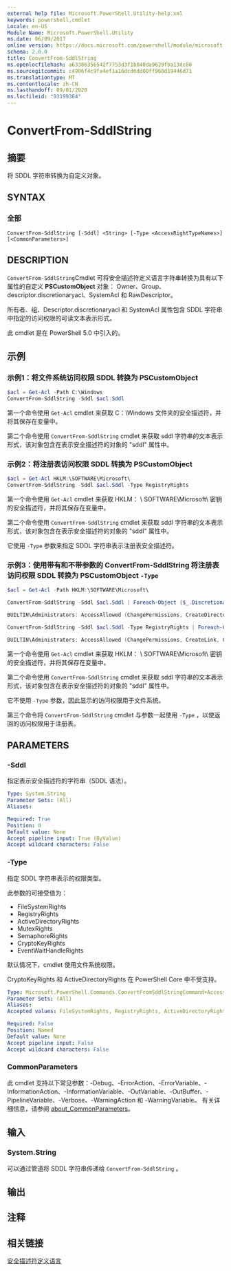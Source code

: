 ```yaml
---
external help file: Microsoft.PowerShell.Utility-help.xml
keywords: powershell,cmdlet
Locale: en-US
Module Name: Microsoft.PowerShell.Utility
ms.date: 06/09/2017
online version: https://docs.microsoft.com/powershell/module/microsoft.powershell.utility/convertfrom-sddlstring?view=powershell-7.1&WT.mc_id=ps-gethelp
schema: 2.0.0
title: ConvertFrom-SddlString
ms.openlocfilehash: a63386356542f7753d3f1b840da9629fba13dc80
ms.sourcegitcommit: c4906f4c9fa4ef1a16dcd6dd00ff960d19446d71
ms.translationtype: MT
ms.contentlocale: zh-CN
ms.lasthandoff: 09/01/2020
ms.locfileid: "93199384"
---
```

# ConvertFrom-SddlString

## 摘要
将 SDDL 字符串转换为自定义对象。

## SYNTAX

### 全部

```
ConvertFrom-SddlString [-Sddl] <String> [-Type <AccessRightTypeNames>] [<CommonParameters>]
```

## DESCRIPTION

`ConvertFrom-SddlString`Cmdlet 可将安全描述符定义语言字符串转换为具有以下属性的自定义 **PSCustomObject** 对象： Owner、Group、descriptor.discretionaryacl、SystemAcl 和 RawDescriptor。

所有者、组、Descriptor.discretionaryacl 和 SystemAcl 属性包含 SDDL 字符串中指定的访问权限的可读文本表示形式。

此 cmdlet 是在 PowerShell 5.0 中引入的。

## 示例

### 示例1：将文件系统访问权限 SDDL 转换为 PSCustomObject

```powershell
$acl = Get-Acl -Path C:\Windows
ConvertFrom-SddlString -Sddl $acl.Sddl
```

第一个命令使用 `Get-Acl` cmdlet 来获取 C：\Windows 文件夹的安全描述符，并将其保存在变量中。

第二个命令使用 `ConvertFrom-SddlString` cmdlet 来获取 sddl 字符串的文本表示形式，该对象包含在表示安全描述符的对象的 "sddl" 属性中。

### 示例2：将注册表访问权限 SDDL 转换为 PSCustomObject

```powershell
$acl = Get-Acl HKLM:\SOFTWARE\Microsoft\
ConvertFrom-SddlString -Sddl $acl.Sddl -Type RegistryRights
```

第一个命令使用 `Get-Acl` cmdlet 来获取 HKLM： \ SOFTWARE\Microsoft\ 密钥的安全描述符，并将其保存在变量中。

第二个命令使用 `ConvertFrom-SddlString` cmdlet 来获取 sddl 字符串的文本表示形式，该对象包含在表示安全描述符的对象的 "sddl" 属性中。

它使用 `-Type` 参数来指定 SDDL 字符串表示注册表安全描述符。

### 示例3：使用带有和不带参数的 ConvertFrom-SddlString 将注册表访问权限 SDDL 转换为 PSCustomObject `-Type`

```powershell
$acl = Get-Acl -Path HKLM:\SOFTWARE\Microsoft\

ConvertFrom-SddlString -Sddl $acl.Sddl | Foreach-Object {$_.DiscretionaryAcl[0]}

BUILTIN\Administrators: AccessAllowed (ChangePermissions, CreateDirectories, Delete, ExecuteKey, FullControl, GenericExecute, GenericWrite, ListDirectory, ReadExtendedAttributes, ReadPermissions, TakeOwnership, Traverse, WriteData, WriteExtendedAttributes, WriteKey)

ConvertFrom-SddlString -Sddl $acl.Sddl -Type RegistryRights | Foreach-Object {$_.DiscretionaryAcl[0]}

BUILTIN\Administrators: AccessAllowed (ChangePermissions, CreateLink, CreateSubKey, Delete, EnumerateSubKeys, ExecuteKey, FullControl, GenericExecute, GenericWrite, Notify, QueryValues, ReadPermissions, SetValue, TakeOwnership, WriteKey)
```

第一个命令使用 `Get-Acl` cmdlet 来获取 HKLM： \ SOFTWARE\Microsoft\ 密钥的安全描述符，并将其保存在变量中。

第二个命令使用 `ConvertFrom-SddlString` cmdlet 来获取 sddl 字符串的文本表示形式，该对象包含在表示安全描述符的对象的 "sddl" 属性中。

它不使用 `-Type` 参数，因此显示的访问权限用于文件系统。

第三个命令将 `ConvertFrom-SddlString` cmdlet 与参数一起使用 `-Type` ，以使返回的访问权限用于注册表。

## PARAMETERS

### -Sddl

指定表示安全描述符的字符串（SDDL 语法）。

```yaml
Type: System.String
Parameter Sets: (All)
Aliases:

Required: True
Position: 0
Default value: None
Accept pipeline input: True (ByValue)
Accept wildcard characters: False
```

### -Type

指定 SDDL 字符串表示的权限类型。

此参数的可接受值为：

- FileSystemRights
- RegistryRights
- ActiveDirectoryRights
- MutexRights
- SemaphoreRights
- CryptoKeyRights
- EventWaitHandleRights

默认情况下，cmdlet 使用文件系统权限。

CryptoKeyRights 和 ActiveDirectoryRights 在 PowerShell Core 中不受支持。

```yaml
Type: Microsoft.PowerShell.Commands.ConvertFromSddlStringCommand+AccessRightTypeNames
Parameter Sets: (All)
Aliases:
Accepted values: FileSystemRights, RegistryRights, ActiveDirectoryRights, MutexRights, SemaphoreRights, CryptoKeyRights, EventWaitHandleRights

Required: False
Position: Named
Default value: None
Accept pipeline input: False
Accept wildcard characters: False
```

### CommonParameters

此 cmdlet 支持以下常见参数：-Debug、-ErrorAction、-ErrorVariable、-InformationAction、-InformationVariable、-OutVariable、-OutBuffer、-PipelineVariable、-Verbose、-WarningAction 和 -WarningVariable。 有关详细信息，请参阅 [about_CommonParameters](https://go.microsoft.com/fwlink/?LinkID=113216)。

## 输入

### System.String

可以通过管道将 SDDL 字符串传递给 `ConvertFrom-SddlString` 。

## 输出

## 注释

## 相关链接

[安全描述符定义语言](/windows/win32/secauthz/security-descriptor-definition-language)

